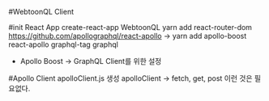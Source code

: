 #WebtoonQL Client

#init React App
create-react-app WebtoonQL
yarn add react-router-dom 
https://github.com/apollographql/react-apollo
-> yarn add apollo-boost react-apollo graphql-tag graphql

- Apollo Boost -> GraphQL Client를 위한 설정

#Apollo Client
apolloClient.js 생성 
apolloClient -> fetch, get, post 이런 것은 필요없다.